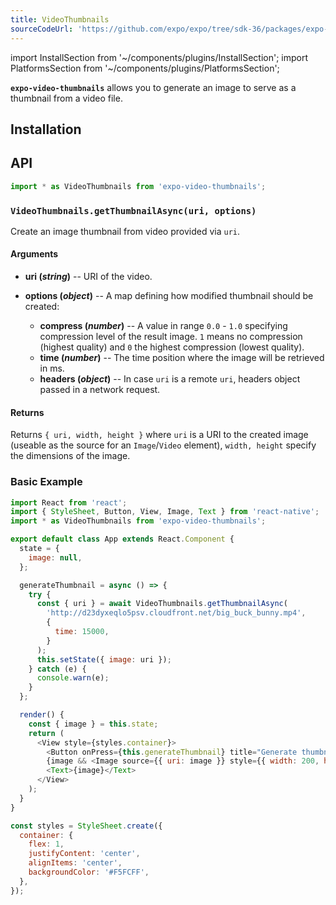 ```yaml
---
title: VideoThumbnails
sourceCodeUrl: 'https://github.com/expo/expo/tree/sdk-36/packages/expo-video-thumbnails'
---
```


import InstallSection from '~/components/plugins/InstallSection';
import PlatformsSection from '~/components/plugins/PlatformsSection';

**`expo-video-thumbnails`** allows you to generate an image to serve as a thumbnail from a video file.

<PlatformsSection android emulator ios simulator />

## Installation

<InstallSection packageName="expo-video-thumbnails" />

## API

```js
import * as VideoThumbnails from 'expo-video-thumbnails';
```

### `VideoThumbnails.getThumbnailAsync(uri, options)`

Create an image thumbnail from video provided via `uri`.

#### Arguments

- **uri (_string_)** -- URI of the video.

- **options (_object_)** -- A map defining how modified thumbnail should be created:

  - **compress (_number_)** -- A value in range `0.0` - `1.0` specifying compression level of the result image. `1` means no compression (highest quality) and `0` the highest compression (lowest quality).
  - **time (_number_)** -- The time position where the image will be retrieved in ms.
  - **headers (_object_)** -- In case `uri` is a remote `uri`, headers object passed in a network request.

#### Returns

Returns `{ uri, width, height }` where `uri` is a URI to the created image (useable as the source for an `Image`/`Video` element), `width, height` specify the dimensions of the image.

### Basic Example

```javascript
import React from 'react';
import { StyleSheet, Button, View, Image, Text } from 'react-native';
import * as VideoThumbnails from 'expo-video-thumbnails';

export default class App extends React.Component {
  state = {
    image: null,
  };

  generateThumbnail = async () => {
    try {
      const { uri } = await VideoThumbnails.getThumbnailAsync(
        'http://d23dyxeqlo5psv.cloudfront.net/big_buck_bunny.mp4',
        {
          time: 15000,
        }
      );
      this.setState({ image: uri });
    } catch (e) {
      console.warn(e);
    }
  };

  render() {
    const { image } = this.state;
    return (
      <View style={styles.container}>
        <Button onPress={this.generateThumbnail} title="Generate thumbnail" />
        {image && <Image source={{ uri: image }} style={{ width: 200, height: 200 }} />}
        <Text>{image}</Text>
      </View>
    );
  }
}

const styles = StyleSheet.create({
  container: {
    flex: 1,
    justifyContent: 'center',
    alignItems: 'center',
    backgroundColor: '#F5FCFF',
  },
});
```

